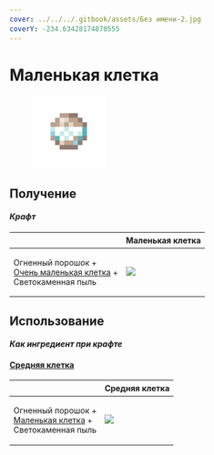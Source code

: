 ```yaml
---
cover: ../../../.gitbook/assets/Без имени-2.jpg
coverY: -234.63428174878555
---
```


# Маленькая клетка

<figure><img src="../../../.gitbook/assets/cage_small_128.png" alt=""><figcaption></figcaption></figure>

## Получение

#### _Крафт_

| ㅤ                                                                                                             | Маленькая клетка                              |
| ------------------------------------------------------------------------------------------------------------- | --------------------------------------------- |
| <p>Огненный порошок +<br><a href="cage_extra_small.md">Очень маленькая клетка</a> +<br>Светокаменная пыль</p> | ![](../../../.gitbook/assets/cage\_small.png) |

## Использование

#### _Как ингредиент при крафте_

#### [Средняя клетка](cage\_medium.md)

| ㅤ                                                                                                 | Средняя клетка                                 |
| ------------------------------------------------------------------------------------------------- | ---------------------------------------------- |
| <p>Огненный порошок +<br><a href="cage_small.md">Маленькая клетка</a> +<br>Светокаменная пыль</p> | ![](../../../.gitbook/assets/cage\_medium.png) |

